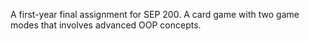 A first-year final assignment for SEP 200. A card game with two game modes that involves advanced OOP concepts.
